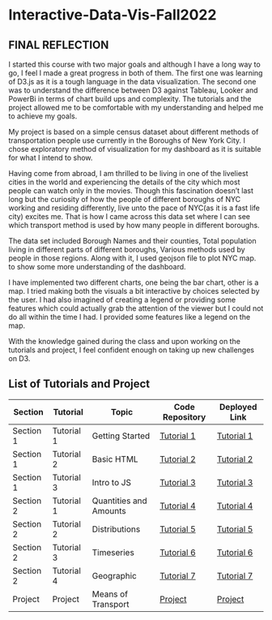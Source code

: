 # Interactive-Data-Vis-Fall2022

## FINAL REFLECTION

I started this course with two major goals and although I have a long way to go, I feel I made a great progress in both of them. The first one was learning of D3.js as it is a tough language in the data visualization. The second one was to understand the difference between D3 against Tableau, Looker and PowerBi in terms of chart build ups and complexity. The tutorials and the project allowed me to be comfortable with my understanding and helped me to achieve my goals.

My project is based on a simple census dataset about different methods of transportation people use currently in the Boroughs of New York City. I chose exploratory method of visualization for my dashboard as it is suitable for what I intend to show. 

Having come from abroad, I am thrilled to be living in one of the liveliest cities in the world and experiencing the details of the city which most people can watch only in the movies. Though this fascination doesn’t last long but the curiosity of how the people of different boroughs of NYC working and residing differently, live unto the pace of NYC(as it is a fast life city) excites me.  That is how I came across this data set where I can see which transport method is used by how many people in different boroughs.

The data set included Borough Names and their counties, Total population living in different parts of different boroughs, Various methods used by people in those regions. Along with it, I used geojson file to plot NYC map. to show some more understanding of the dashboard.

I have implemented two different charts, one being the bar chart, other is a map. I tried making both the visuals a bit interactive by choices selected by the user. I had also imagined of creating a legend or providing some features which could actually grab the attention of the viewer but I could not do all within the time I had. I provided some features like a legend on the map.

With the knowledge gained during the class and upon working on the tutorials and project, I feel confident enough on taking up new challenges on D3.


## List of Tutorials and Project


| Section | Tutorial | Topic | Code Repository | Deployed Link |
| ------ | ------ | ----- | ------ | ----- |
| Section 1 | Tutorial 1 | Getting Started | [Tutorial 1](https://github.com/pdesai97/Interactive-Data-Vis-Fall2022/blob/main/1_1_getting_started) | [Tutorial 1](https://pdesai97.github.io/Interactive-Data-Vis-Fall2022/1_1_getting_started/index.html) 
  | Section 1 | Tutorial 2 | Basic HTML | [Tutorial 2](https://github.com/pdesai97/Interactive-Data-Vis-Fall2022/blob/main/1_2_basic_html) | [Tutorial 2](https://pdesai97.github.io/Interactive-Data-Vis-Fall2022/1_2_basic_html/index.html)
| Section 1 | Tutorial 3 | Intro to JS | [Tutorial 3](https://github.com/pdesai97/Interactive-Data-Vis-Fall2022/blob/main/1_3_intro_to_js) | [Tutorial 3](https://pdesai97.github.io/Interactive-Data-Vis-Fall2022/1_3_intro_to_js/index.html)
| Section 2 | Tutorial 1 | Quantities and Amounts | [Tutorial 4](https://github.com/pdesai97/Interactive-Data-Vis-Fall2022/blob/main/2_1_quantities_and_amounts) | [Tutorial 4](https://pdesai97.github.io/Interactive-Data-Vis-Fall2022/2_1_quantities_and_amounts/index.html)
| Section 2 | Tutorial 2 | Distributions | [Tutorial 5](https://github.com/pdesai97/Interactive-Data-Vis-Fall2022/blob/main/2_2_distributions) | [Tutorial 5](https://pdesai97.github.io/Interactive-Data-Vis-Fall2022/2_2_distributions/index.html)
| Section 2 | Tutorial 3 | Timeseries | [Tutorial 6](https://github.com/pdesai97/Interactive-Data-Vis-Fall2022/blob/main/2_3_time_series) | [Tutorial 6](https://pdesai97.github.io/Interactive-Data-Vis-Fall2022/2_3_time_series/index.html)
| Section 2 | Tutorial 4 | Geographic | [Tutorial 7](https://github.com/pdesai97/Interactive-Data-Vis-Fall2022/blob/main/2_4_geographic) | [Tutorial 7](https://pdesai97.github.io/Interactive-Data-Vis-Fall2022/2_4_geographic/index.html)
| Project | Project | Means of Transport | [Project](https://github.com/pdesai97/Interactive-Data-Vis-Fall2022/tree/main/Project) | [Project](https://pdesai97.github.io/Interactive-Data-Vis-Fall2022/Project/index.html)

